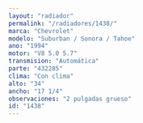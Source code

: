 ```yaml
---
layout: "radiador"
permalink: "/radiadores/1438/"
marca: "Chevrolet"
modelo: "Suburban / Sonora / Tahoe"
ano: "1994"
motor: "V8 5.0 5.7"
transmision: "Automática"
parte: "432285"
clima: "Con clima"
alto: "34"
ancho: "17 1/4"
observaciones: "2 pulgadas grueso"
id: "1438"
---
```


